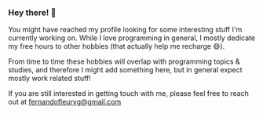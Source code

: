 ### Hey there! 👋 

You might have reached my profile looking for some interesting stuff I'm currently working on. While I love programming in general, I mostly dedicate my free hours to other hobbies (that actually help me recharge 😄). 

From time to time these hobbies will overlap with programming topics & studies, and therefore I might add something here, but in general expect mostly work related stuff!

If you are still interested in getting touch with me, please feel free to reach out at fernandofleuryg@gmail.com
